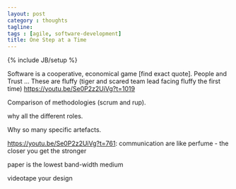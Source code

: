 ```yaml
---
layout: post
category : thoughts
tagline: 
tags : [agile, software-development]
title: One Step at a Time
---
```

{% include JB/setup %}

Software is a cooperative, economical game [find exact quote]. People and Trust ... These are fluffy (tiger and scared team lead facing fluffy the first time) https://youtu.be/Se0P2z2UiVg?t=1019

Comparison of methodologies (scrum and rup).

why all the different roles.

Why so many specific artefacts.

https://youtu.be/Se0P2z2UiVg?t=761: communication are like perfume - the closer you get the stronger

paper is the lowest band-width medium

videotape your design



